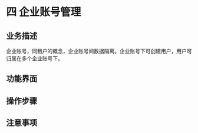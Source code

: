# 四   企业账号管理

## 业务描述

企业账号，同租户的概念，企业账号间数据隔离。企业账号下可创建用户，用户可归属在多个企业账号下。

## 功能界面

## 操作步骤

## 注意事项



